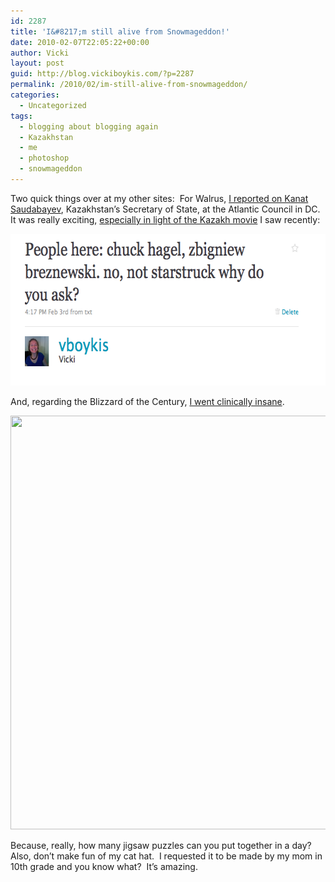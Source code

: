 ```yaml
---
id: 2287
title: 'I&#8217;m still alive from Snowmageddon!'
date: 2010-02-07T22:05:22+00:00
author: Vicki
layout: post
guid: http://blog.vickiboykis.com/?p=2287
permalink: /2010/02/im-still-alive-from-snowmageddon/
categories:
  - Uncategorized
tags:
  - blogging about blogging again
  - Kazakhstan
  - me
  - photoshop
  - snowmageddon
---
```

Two quick things over at my other sites:  For Walrus, [I reported on Kanat Saudabayev](http://walrus.vickiboykis.com/2010/02/08/kanat-saudabayev-speaks-at-atlantic-council/), Kazakhstan&#8217;s Secretary of State, at the Atlantic Council in DC.  It was really exciting, [especially in light of the Kazakh movie](http://blog.vickiboykis.com/2009/12/17/movie-review-gift-to-stalin-%D0%BF%D0%BE%D0%B4%D0%B0%D1%80%D0%BE%D0%BA-%D1%81%D1%82%D0%B0%D0%BB%D0%B8%D0%BD%D1%83-and-interview-with-cast/) I saw recently:

[<img class="aligncenter size-full wp-image-2288" title="Picture 7" src="https://raw.githubusercontent.com/veekaybee/wlb/gh-pages/assets/images/2010/02/Picture-7.png" alt="" width="633" height="243" />](https://raw.githubusercontent.com/veekaybee/wlb/gh-pages/assets/images/2010/02/Picture-7.png)

And, regarding the Blizzard of the Century, [I went clinically insane](http://gallery.vickiboykis.com/2010/02/07/fake-movie-poster-snowmageddon/).

[<img class="alignnone" src="http://gallery.vickiboykis.com/wp-content/uploads/2010/02/Picture-6" alt="" width="673" height="662" />](http://gallery.vickiboykis.com/wp-content/uploads/2010/02/Picture-6)

Because, really, how many jigsaw puzzles can you put together in a day?  Also, don&#8217;t make fun of my cat hat.  I requested it to be made by my mom in 10th grade and you know what?  It&#8217;s amazing.